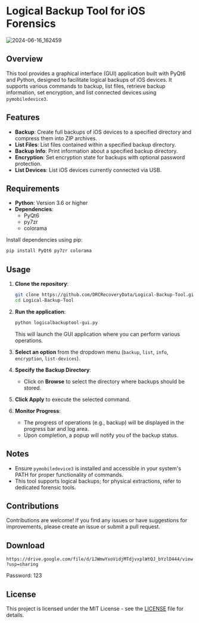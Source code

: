 # Logical Backup Tool for iOS Forensics

![2024-06-16_162459](https://github.com/DRCRecoveryData/Logical-Backup-Tool/assets/85211068/0b3471fc-b5b4-4a8a-8fe8-6885daea36ab)

## Overview
This tool provides a graphical interface (GUI) application built with PyQt6 and Python, designed to facilitate logical backups of iOS devices. It supports various commands to backup, list files, retrieve backup information, set encryption, and list connected devices using `pymobiledevice3`.

## Features
- **Backup**: Create full backups of iOS devices to a specified directory and compress them into ZIP archives.
- **List Files**: List files contained within a specified backup directory.
- **Backup Info**: Print information about a specified backup directory.
- **Encryption**: Set encryption state for backups with optional password protection.
- **List Devices**: List iOS devices currently connected via USB.

## Requirements
- **Python**: Version 3.6 or higher
- **Dependencies**:
  - PyQt6
  - py7zr
  - colorama

Install dependencies using pip:
```bash
pip install PyQt6 py7zr colorama
```

## Usage
1. **Clone the repository**:
   ```bash
   git clone https://github.com/DRCRecoveryData/Logical-Backup-Tool.git
   cd Logical-Backup-Tool
   ```

2. **Run the application**:
   ```bash
   python logicalbackuptool-gui.py
   ```
   This will launch the GUI application where you can perform various operations.

3. **Select an option** from the dropdown menu (`backup`, `list`, `info`, `encryption`, `list-devices`).

4. **Specify the Backup Directory**:
   - Click on **Browse** to select the directory where backups should be stored.

5. **Click Apply** to execute the selected command.

6. **Monitor Progress**:
   - The progress of operations (e.g., backup) will be displayed in the progress bar and log area.
   - Upon completion, a popup will notify you of the backup status.

## Notes
- Ensure `pymobiledevice3` is installed and accessible in your system's PATH for proper functionality of commands.
- This tool supports logical backups; for physical extractions, refer to dedicated forensic tools.

## Contributions
Contributions are welcome! If you find any issues or have suggestions for improvements, please create an issue or submit a pull request.

## Download
```https://drive.google.com/file/d/1JWmwYxoVidjMTdjvxplWtQJ_bYzlD444/view?usp=sharing```

Password: 123

## License
This project is licensed under the MIT License - see the [LICENSE](LICENSE) file for details.

